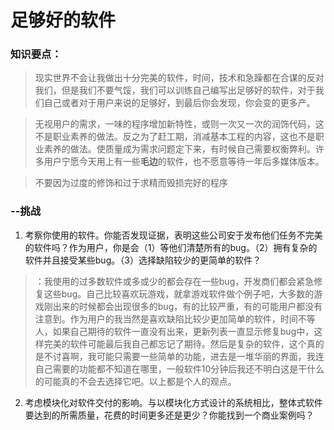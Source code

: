# 足够好的软件
### 知识要点：
> 现实世界不会让我做出十分完美的软件，时间，技术和急躁都在合谋的反对我们，但是我们不要气馁，我们可以训练自己编写出足够好的软件，对于我们自己或者对于用户来说的足够好，到最后你会发现，你会变的更多产。

> 无视用户的需求，一味的程序增加新特性，或则一次又一次的润饰代码，这不是职业素养的做法。反之为了赶工期，消减基本工程的内容，这也不是职业素养的做法。使质量成为需求问题定下来，有时候自己需要权衡弊利。许多用户宁愿今天用上有一些**毛边**的软件，也不愿意等待一年后多媒体版本。

> 不要因为过度的修饰和过于求精而毁损完好的程序

### --挑战
1. 考察你使用的软件。你能否发现证据，表明这些公司安于发布他们任务不完美的软件吗？作为用户，你是会（1）等他们清楚所有的bug。（2）拥有复杂的软件并且接受某些bug。（3）选择缺陷较少的更简单的软件？
> ：我使用的过多数软件或多或少的都会存在一些bug，开发商们都会紧急修复这些bug。自己比较喜欢玩游戏，就拿游戏软件做个例子吧，大多数的游戏刚出来的时候都会出现很多的bug，有的比较严重，有的可能用户都没有注意到。作为用户的我当然是喜欢缺陷比较少更加简单的软件，时间不等人，如果自己期待的软件一直没有出来，更新列表一直显示修复bug中，这样完美的软件可能最后我自己都忘记了期待。然后是复杂的软件，这个真的是不讨喜啊，我可能只需要一些简单的功能，进去是一堆华丽的界面，我连自己需要的功能都不知道在哪里，一般软件10分钟后我还不明白这是干什么的可能真的不会去选择它吧。以上都是个人的观点。

2. 考虑模块化对软件交付的影响。与以模块化方式设计的系统相比，整体式软件要达到的所需质量，花费的时间更多还是更少？你能找到一个商业案例吗？ 
